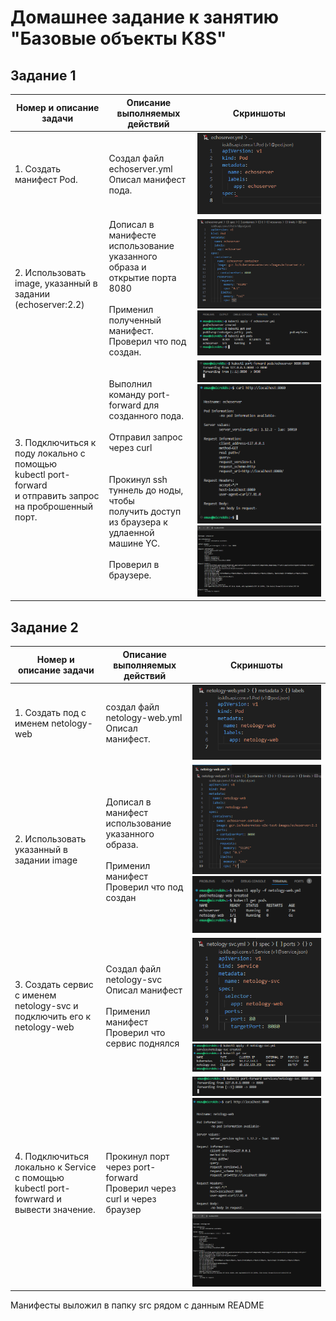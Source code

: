 # Домашнее задание к занятию "Базовые объекты K8S"

## Задание 1

| Номер и описание задачи                                                                                                                                          | Описание выполняемых действий                                                                                                                                                                                                                                                                                                                              | Скриншоты                                                                                                                                     |
| ------------------------------------------------------------------------------------------------------------------------------------------------------------------------------------ | ------------------------------------------------------------------------------------------------------------------------------------------------------------------------------------------------------------------------------------------------------------------------------------------------------------------------------------------------------------------------------------- | ------------------------------------------------------------------------------------------------------------------------------------------------------ |
| 1. Создать манифест Pod.                                                                                                                                              | Создал файл echoserver.yml<br />Описал манифест пода.                                                                                                                                                                                                                                                                                                     | ![1738341033048](image/README/1738341033048.png)                                                                                                         |
| 2. Использовать image, указанный в задании<br />(echoserver:2.2)                                                                                        | Дописал в манифесте использование<br />указанного образа и открытие порта<br />8080<br /><br />Применил полученный манифест.<br />Проверил что под создан.                                                                                                                  | ![1738341258226](image/README/1738341258226.png)<br />![1738341329521](image/README/1738341329521.png)                                                     |
| 3. Подключиться к поду локально с помощью<br />kubectl port-forward<br />и отправить запрос на проброшенный порт. | Выполнил команду port-forward для<br />созданного пода.<br /><br />Отправил запрос через curl<br /><br /><br />Прокинул ssh туннель до ноды, чтобы<br />получить доступ из браузера к удлаенной<br />машине YC.<br /><br />Проверил в браузере. | ![1738341410322](image/README/1738341410322.png)<br />![1738341459545](image/README/1738341459545.png)<br />![1738342042431](image/README/1738342042431.png) |

## Задание 2

| Номер и описание задачи                                                                                              | Описание выполняемых действий                                                                                                                                            | Скриншоты                                                                                                                                     |
| ---------------------------------------------------------------------------------------------------------------------------------------- | --------------------------------------------------------------------------------------------------------------------------------------------------------------------------------------------------- | ------------------------------------------------------------------------------------------------------------------------------------------------------ |
| 1. Создать под с именем netology-web                                                                                    | создал файл netology-web.yml<br />Описал манифест.                                                                                                                          | ![1738342616592](image/README/1738342616592.png)                                                                                                         |
| 2. Использовать указанный в задании image                                                                   | Дописал в манифест использование<br />указанного образа.<br /><br />Применил манифест<br />Проверил что под создан | ![1738342657299](image/README/1738342657299.png)<br />![1738342693983](image/README/1738342693983.png)                                                     |
| 3. Создать сервис с именем netology-svc и<br />подключить его к netology-web                          | Создал файл netology-svc<br />Описал манифест<br /><br />Применил манифест<br />Проверил что сервис поднялся                       | ![1738342759135](image/README/1738342759135.png)<br />![1738347194390](image/README/1738347194390.png)                                                     |
| 4. Подключиться локально к Service с помощью<br />kubectl port-fowrward и вывести значение. | Прокинул порт через port-forward<br />Проверил через curl и через браузер                                                                                | ![1738347723156](image/README/1738347723156.png)<br />![1738347735151](image/README/1738347735151.png)<br />![1738347776384](image/README/1738347776384.png) |

Манифесты выложил в папку src рядом с данным README

